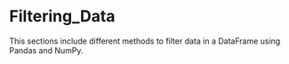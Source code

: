 # Filtering_Data

This sections include different methods to filter data in a DataFrame using Pandas and NumPy.

